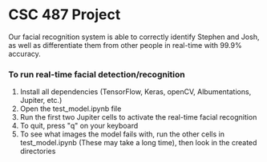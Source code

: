 # CSC 487 Project

Our facial recognition system is able to correctly identify Stephen and Josh, as well as differentiate them from other people in real-time with 99.9% accuracy.

### To run real-time facial detection/recognition ###

1. Install all dependencies (TensorFlow, Keras, openCV, Albumentations, Jupiter, etc.)
2. Open the test_model.ipynb file
3. Run the first two Jupiter cells to activate the real-time facial recognition
4. To quit, press "q" on your keyboard
5. To see what images the model fails with, run the other cells in test_model.ipynb (These may take a long time), then look in the created directories 
